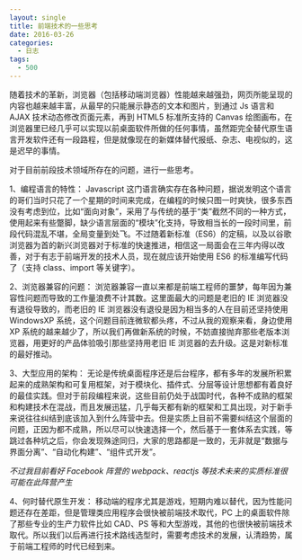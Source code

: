```yaml
---
layout: single
title: 前端技术的一些思考
date: 2016-03-26
categories:
  - 日志
tags:
  - 500
---
```


随着技术的革新，浏览器（包括移动端浏览器）性能越来越强劲，网页所能呈现的内容也越来越丰富，从最早的只能展示静态的文本和图片，到通过 Js 语言和 AJAX 技术动态修改页面元素，再到 HTML5 标准所支持的 Canvas 绘图画布，在浏览器里已经几乎可以实现以前桌面软件所做的任何事情，虽然距完全替代原生语言开发软件还有一段路程，但是就像现在的新媒体替代报纸、杂志、电视似的，这是迟早的事情。

对于目前前段技术领域所存在的问题，进行一些思考。

1、编程语言的特性：
Javascript 这门语言确实存在各种问题，据说发明这个语言的哥们当时只花了一个星期的时间来完成，在编程的时候只图一时爽快，很多东西没有考虑到位，比如“面向对象”，采用了与传统的基于“类”截然不同的一种方式，使用起来有些蹩脚，缺少语言层面的“模块”化支持，导致相当长的一段时间里，前段代码混乱不堪，全局变量到处飞。不过随着新标准（ES6）的定稿，以及以谷歌浏览器为首的新兴浏览器对于标准的快速推进，相信这一局面会在三年内得以改善，对于有志于前端开发的技术人员，现在就应该开始使用 ES6 的标准编写代码了（支持 class、import 等关键字）。

2、浏览器兼容的问题：
浏览器兼容一直以来都是前端工程师的噩梦，每年因为兼容性问题而导致的工作量浪费不计其数。这里面最大的问题是老旧的 IE 浏览器没有退役导致的，而老旧的 IE 浏览器没有退役是因为相当多的人在目前还坚持使用 WindowsXP 系统，这个问题目前连微软都头疼，不过从我的观察来看，身边使用 XP 系统的越来越少了，所以我们再做新系统的时候，不妨直接抛弃那些老版本浏览器，用更好的产品体验吸引那些坚持用老旧 IE 浏览器的去升级。这是对新标准的最好推动。

3、大型应用的架构：
无论是传统桌面程序还是后台程序，都有多年的发展所积累起来的成熟架构和可复用框架，对于模块化、插件式、分层等设计思想都有着良好的最佳实践。但对于前段编程来说，这些目前仍处于战国时代，各种不成熟的框架和构建技术在混战，而且发展迅猛，几乎每天都有新的框架和工具出现，对于新手来说往往纠结到底该加入到什么阵营中去。但是实质上目前不需要纠结这个层面的问题，正因为都不成熟，所以尽可以快速选择一个，然后基于一套体系去实践，等跳过各种坑之后，你会发现殊途同归，大家的思路都是一致的，无非就是“数据与界面分离”、“自动化构建”、“组件式开发”。

_不过我目前看好 Facebook 阵营的 webpack、reactjs 等技术未来的实质标准很可能在此阵营产生_

4、何时替代原生开发：
移动端的程序尤其是游戏，短期内难以替代，因为性能问题还存在差距，但是管理类应用程序会很快被前端技术取代，PC 上的桌面软件除了那些专业的生产力软件比如 CAD、PS 等和大型游戏，其他的也很快被前端技术取代。所以我们以后再进行技术路线选型时，需要考虑技术的发展，认清趋势，属于前端工程师的时代已经到来。

